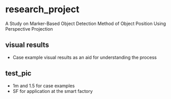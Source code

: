 # research_project

A Study on Marker-Based Object Detection Method of Object Position Using Perspective Projection

## visual results
* Case example visual results as an aid for understanding the process

## test_pic
* 1m and 1.5 for case examples
* SF for application at the smart factory
